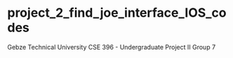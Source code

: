 # project_2_find_joe_interface_IOS_codes
Gebze Technical University CSE 396 - Undergraduate Project II Group 7
